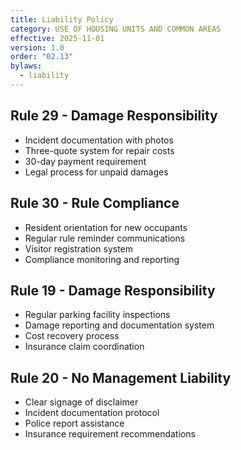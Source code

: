 ```yaml
---
title: Liability Policy
category: USE OF HOUSING UNITS AND COMMON AREAS
effective: 2025-11-01
version: 1.0
order: "02.13"
bylaws:
  - liability
---
```


## Rule 29 - Damage Responsibility

- Incident documentation with photos
- Three-quote system for repair costs
- 30-day payment requirement
- Legal process for unpaid damages

## Rule 30 - Rule Compliance

- Resident orientation for new occupants
- Regular rule reminder communications
- Visitor registration system
- Compliance monitoring and reporting

## Rule 19 - Damage Responsibility

- Regular parking facility inspections
- Damage reporting and documentation system
- Cost recovery process
- Insurance claim coordination

## Rule 20 - No Management Liability

- Clear signage of disclaimer
- Incident documentation protocol
- Police report assistance
- Insurance requirement recommendations
